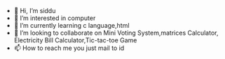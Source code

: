 - 👋 Hi, I’m siddu
- 👀 I’m interested in computer
- 🌱 I’m currently learning c language,html
- 💞️ I’m looking to collaborate on Mini Voting System,matrices Calculator, Electricity Bill Calculator,Tic-tac-toe Game
- 📫 How to reach me you just mail to id 

<!---
garlapatisiddu/garlapatisiddu is a ✨ special ✨ repository because its `README.md` (this file) appears on your GitHub profile.
You can click the Preview link to take a look at your changes.
--->
